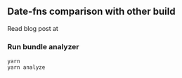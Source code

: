 ## Date-fns comparison with other build

Read blog post at 

### Run bundle analyzer

```
yarn 
yarn analyze
```